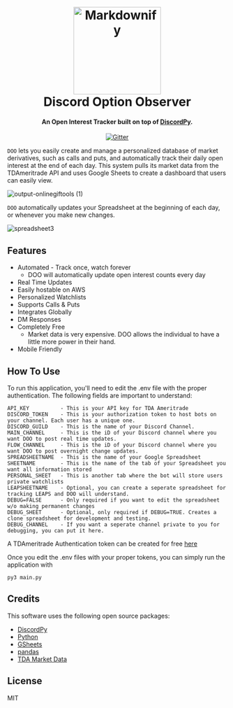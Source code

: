<h1 align="center">
  <br>
  <img src="https://user-images.githubusercontent.com/8453348/139850036-356ebde6-b7de-4f76-9e80-50706cac8f05.png" alt="Markdownify" width="200"></a>
  <br>
  Discord Option Observer
  <br>
</h1>

<h4 align="center">An Open Interest Tracker built on top of <a href="https://discordpy.readthedocs.io/en/stable/" target="_blank">DiscordPy</a>.</h4>


<p align="center">
  <a href="https://badge.fury.io/py/discord.py">
    <img src="https://badge.fury.io/py/discord.py.svg"
         alt="Gitter">
  </a>
</p>

`DOO` lets you easily create and manage a personalized database of market derivatives, such as calls and puts, and automatically track their daily open interest at the end of each day. This system pulls its market data from the TDAmeritrade API and uses Google Sheets to create a dashboard that users can easily view.

![output-onlinegiftools (1)](https://user-images.githubusercontent.com/8453348/139714463-4b7b2cca-5f42-4eed-b3c7-e3c1a95b9a7d.gif)


`DOO` automatically updates your Spreadsheet at the beginning of each day, or whenever you make new changes.

![spreadsheet3](https://user-images.githubusercontent.com/8453348/139717859-a4a14e8b-757b-467c-b707-b48cb667a5e7.gif)


## Features

* Automated - Track once, watch forever
  - DOO will automatically update open interest counts every day
* Real Time Updates
* Easily hostable on AWS  
* Personalized Watchlists
* Supports Calls & Puts
* Integrates Globally
* DM Responses
* Completely Free
  - Market data is very expensive. DOO allows the individual to have a little more power in their hand.
* Mobile Friendly

## How To Use

To run this application, you'll need to edit the .env file with the proper authentication. The following fields are important to understand:

```
API_KEY          - This is your API key for TDA Ameritrade
DISCORD_TOKEN    - This is your authorization token to host bots on your channel. Each user has a unique one.
DISCORD_GUILD    - This is the name of your Discord Channel.
MAIN_CHANNEL     - This is the iD of your Discord channel where you want DOO to post real time updates.
FLOW_CHANNEL     - This is the iD of your Discord channel where you want DOO to post overnight change updates.
SPREADSHEETNAME  - This is the name of your Google Spreadsheet
SHEETNAME        - This is the name of the tab of your Spreadsheet you want all information stored
PERSONAL_SHEET   - This is another tab where the bot will store users private watchlists
LEAPSHEETNAME    - Optional, you can create a seperate spreadsheet for tracking LEAPS and DOO will understand.
DEBUG=FALSE      - Only required if you want to edit the spreadsheet w/o making permanent changes
DEBUG_SHEET      - Optional, only required if DEBUG=TRUE. Creates a clone spreadsheet for development and testing.
DEBUG_CHANNEL    - If you want a seperate channel private to you for debugging, you can put it here.
```

A TDAmeritrade Authentication token can be created for free [here](https://developer.tdameritrade.com/apis)

Once you edit the .env files with your proper tokens, you can simply run the application with

```
py3 main.py
```

## Credits

This software uses the following open source packages:

- [DiscordPy](https://discordpy.readthedocs.io/en/stable/)
- [Python](https://www.python.org/downloads/)
- [GSheets](https://github.com/xflr6/gsheets)
- [pandas](https://pandas.pydata.org/)
- [TDA Market Data](https://developer.tdameritrade.com/apis)

## License

MIT

